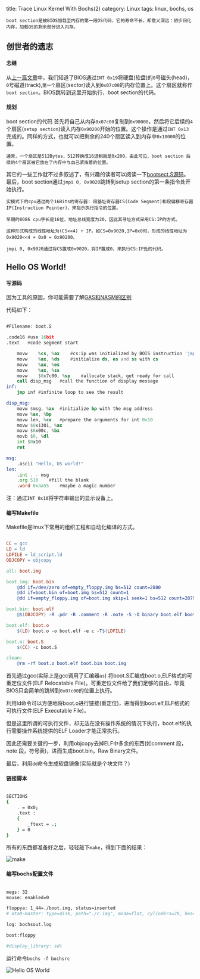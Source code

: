 title: Trace Linux Kernel With Bochs(2)
category: Linux
tags: linux, bochs, os


	boot section是被BIOS加载至内存的第一段OS代码，它的寿命不长，却意义深远：初步归化内存，加载OS的剩余部分进入内存。

## 创世者的遗志

#### 志继

从[上一篇文章](/linux/2014/03/03/trace-linux-kernel-with-bochs1/)中，我们知道了BIOS通过`INT 0x19`将硬盘(软盘)的`0`号磁头(head)，`0`号磁道(track),`第一个`扇区(sector)读入到`0x07c00`的内存位置上。这个扇区就称作`boot section`。BIOS跳转到这里开始执行，boot section的代码。

#### 规划

boot section的代码 首先将自己从内存`0x07c00`复制到`0x90000`，然后将它后续的`4`个扇区(`setup section`)读入内存`0x90200`开始的位置。这个操作是通过`INT 0x13`完成的。同样的方式，也就可以把剩余的240个扇区读入到内存中`0x10000`的位置。
	
	通常，一个扇区是512Bytes，512转换成16进制就是0x200，由此可见，boot section 后续的4个扇区被它放在了内存中与自己紧挨着的位置。

其它的一些工作就不过多叙述了，有兴趣的读者可以阅读一下[bootsect.S源码](/assets/src/linux-0.11/boot/bootsect.S)。最后，boot section通过`jmpi 0, 0x9020`跳转到setup section的第一条指令处开始执行。

	实模式下的cpu通过两个16Bits的寄存器: 段基址寄存器CS(Code Segment)和段偏移寄存器IP(Instruction Pointer)，来指示执行指令的位置。

	早期的8086 cpu字长是16位，地址总线宽度为20，因此其寻址方式采用CS:IP的方式。

	这种形式构成的线性地址为(CS<<4) + IP。如CS=0x9020,IP=0x0时，形成的线性地址为0x9020<<4 + 0x0 = 0x90200。

	jmpi 0, 0x9020通过将CS置成0x9020，将IP置成0，来执行CS:IP处的代码。

## Hello OS World!

#### 写源码

因为工具的原因，你可能需要了解[GAS和NASM的区别](http://www.ibm.com/developerworks/cn/linux/l-gas-nasm.html)

代码如下：

``` asm

#Filename: boot.S

.code16	#use 16bit
.text	#code segment start

	movw	%cs, %ax	#cs:ip was initialized by BOIS instruction 'jmpi 0, 0x07c0'
	movw	%ax, %ds	#initialize ds, es and ss with cs
	movw	%ax, %es
	movw	%ax, %ss
	movw	$0x7c00, %sp	#allocate stack, get ready for call
	call disp_msg	#call the function of display message
inf:
	jmp inf #infinite loop to see the result

disp_msg:
	movw $msg, %ax	#initialize bp with the msg address
	movw %ax, %bp	
	movw len, %cx	#prepare the arguments for int 0x10	
	movw $0x1301, %ax
	movw $0x00c, %bx
	movb $0, %dl
	int $0x10
	ret

msg:
	.ascii "Hello, OS world!"
len:
	.int . - msg
	.org 510	#fill the blank
	.word 0xaa55	#maybe a magic number

```

注：通过`INT 0x10`将字符串输出的显示设备上。

#### 编写Makefile

Makefile是linux下常用的组织工程和自动化编译的方式。

``` makefile

CC = gcc
LD = ld
LDFILE = ld_script.ld
OBJCOPY = objcopy

all: boot.img

boot.img: boot.bin
	@dd if=/dev/zero of=empty_floppy.img bs=512 count=2880
	@dd if=boot.bin of=boot.img bs=512 count=1
	@dd if=empty_floppy.img of=boot.img skip=1 seek=1 bs=512 count=2879

boot.bin: boot.elf
	@$(OBJCOPY) -R .pdr -R .comment -R .note -S -O binary boot.elf boot.bin

boot.elf: boot.o
	$(LD) boot.o -o boot.elf -e c -T$(LDFILE)

boot.o: boot.S
	$(CC) -c boot.S

clean:
	@rm -rf boot.o boot.elf boot.bin boot.img

```
首先通过gcc(实际上是gcc调用了汇编器`as`) 将boot.S汇编成boot.o,ELF格式的可重定位文件(ELF Relocatable File)。可重定位文件给了我们足够的自由，毕竟BIOS只会简单的跳转到`0x07c00`的位置上执行。

利用ld命令可以方便地将boot.o进行链接(重定位)，进而得到boot.elf,ELF格式的可执行文件(ELF Executable File)。

但是这里所谓的可执行文件，却无法在没有操作系统的情况下执行，boot.elf的执行需要操作系统提供的ELF Loader才能正常执行。

因此还需要关键的一步，利用objcopy去掉ELF中多余的东西(如comment 段，note 段，符号表)，进而生成boot.bin，Raw Binary文件。

最后，利用`dd`命令生成软盘镜像(实际就是个块文件？)

#### 链接脚本

``` bash

SECTIONS
{
	. = 0x0;
	.text :
	{
		_ftext = .;
	} = 0
}

```

所有的东西都准备好之后，轻轻敲下`make`，得到下面的结果：

![make](/assets/images/make.png)

#### 编写bochs配置文件

``` bash

megs: 32
mouse: enabled=0

floppya: 1_44=./boot.img, status=inserted
# ata0-master: type=disk, path="./c.img", mode=flat, cylinders=20, heads=16, spt=63

log: bochsout.log

boot:floppy

#display_library: sdl

```

运行命令`bochs -f bochsrc`

![Hello OS World](/assets/images/hello_os_world.png)

